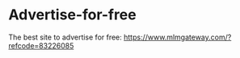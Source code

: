 # Advertise-for-free
The best site to advertise for free:  https://www.mlmgateway.com/?refcode=83226085
